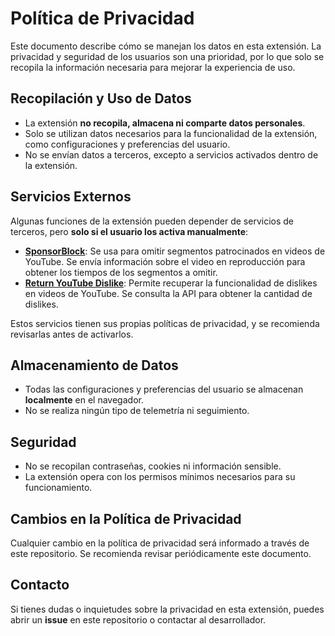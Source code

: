 # Política de Privacidad

Este documento describe cómo se manejan los datos en esta extensión. La privacidad y seguridad de los usuarios son una prioridad, por lo que solo se recopila la información necesaria para mejorar la experiencia de uso.

## Recopilación y Uso de Datos

- La extensión **no recopila, almacena ni comparte datos personales**.
- Solo se utilizan datos necesarios para la funcionalidad de la extensión, como configuraciones y preferencias del usuario.
- No se envían datos a terceros, excepto a servicios activados dentro de la extensión.

## Servicios Externos

Algunas funciones de la extensión pueden depender de servicios de terceros, pero **solo si el usuario los activa manualmente**:

- **[SponsorBlock](https://sponsor.ajay.app/)**: Se usa para omitir segmentos patrocinados en videos de YouTube. Se envía información sobre el video en reproducción para obtener los tiempos de los segmentos a omitir.
- **[Return YouTube Dislike](https://returnyoutubedislike.com/)**: Permite recuperar la funcionalidad de dislikes en videos de YouTube. Se consulta la API para obtener la cantidad de dislikes.

Estos servicios tienen sus propias políticas de privacidad, y se recomienda revisarlas antes de activarlos.

## Almacenamiento de Datos

- Todas las configuraciones y preferencias del usuario se almacenan **localmente** en el navegador.
- No se realiza ningún tipo de telemetría ni seguimiento.

## Seguridad

- No se recopilan contraseñas, cookies ni información sensible.
- La extensión opera con los permisos mínimos necesarios para su funcionamiento.

## Cambios en la Política de Privacidad

Cualquier cambio en la política de privacidad será informado a través de este repositorio. Se recomienda revisar periódicamente este documento.

## Contacto

Si tienes dudas o inquietudes sobre la privacidad en esta extensión, puedes abrir un **issue** en este repositorio o contactar al desarrollador.
